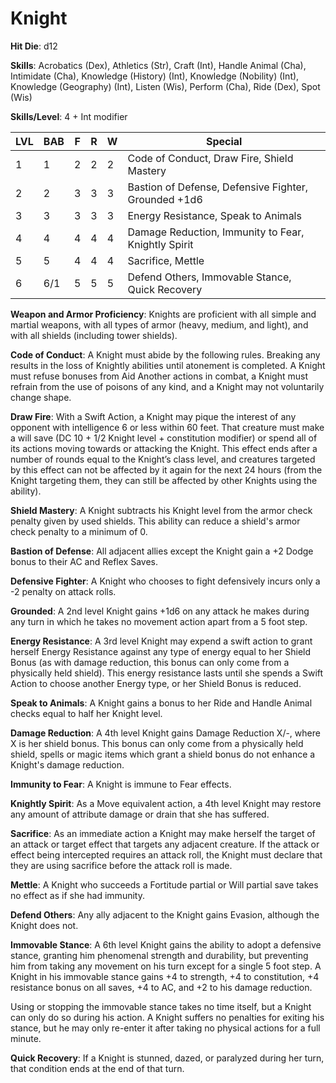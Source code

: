 # Knight

**Hit Die**: d12

**Skills**: Acrobatics (Dex), Athletics (Str), Craft (Int), Handle Animal (Cha), Intimidate (Cha), Knowledge (History) (Int), Knowledge (Nobility) (Int), Knowledge (Geography) (Int), Listen (Wis), Perform (Cha), Ride (Dex), Spot (Wis)

**Skills/Level**: 4 + Int modifier

LVL | BAB | F | R | W | Special 
--- | --- | - | - | - | ------- 
1   | 1   | 2 | 2 | 2 | Code of Conduct, Draw Fire, Shield Mastery       
2   | 2   | 3 | 3 | 3 | Bastion of Defense, Defensive Fighter, Grounded +1d6
3   | 3   | 3 | 3 | 3 | Energy Resistance, Speak to Animals
4   | 4   | 4 | 4 | 4 | Damage Reduction, Immunity to Fear, Knightly Spirit
5   | 5   | 4 | 4 | 4 | Sacrifice, Mettle
6   | 6/1 | 5 | 5 | 5 | Defend Others, Immovable Stance, Quick Recovery

**Weapon and Armor Proficiency**: Knights are proficient with all simple and martial weapons, with all types of armor (heavy, medium, and light), and with all shields (including tower shields).

**Code of Conduct**: A Knight must abide by the following rules. Breaking any results in the loss of Knightly abilities until atonement is completed. A Knight must refuse bonuses from Aid Another actions in combat, a Knight must refrain from the use of poisons of any kind, and a Knight may not voluntarily change shape.

**Draw Fire**: With a Swift Action, a Knight may pique the interest of any opponent with intelligence 6 or less within 60 feet. That creature must make a will save (DC 10 + 1/2 Knight level + constitution modifier) or spend all of its actions moving towards or attacking the Knight. This effect ends after a number of rounds equal to the Knight’s class level, and creatures targeted by this effect can not be affected by it again for the next 24 hours (from the Knight targeting them, they can still be affected by other Knights using the ability).

**Shield Mastery**: A Knight subtracts his Knight level from the armor check penalty given by used shields. This ability can reduce a shield's armor check penalty to a minimum of 0.

**Bastion of Defense**: All adjacent allies except the Knight gain a +2 Dodge bonus to their AC and Reflex Saves.

**Defensive Fighter**: A Knight who chooses to fight defensively incurs only a -2 penalty on attack rolls.

**Grounded**: A 2nd level Knight gains +1d6 on any attack he makes during any turn in which he takes no movement action apart from a 5 foot step.

**Energy Resistance**: A 3rd level Knight may expend a swift action to grant herself Energy Resistance against any type of energy equal to her Shield Bonus (as with damage reduction, this bonus can only come from a physically held shield). This energy resistance lasts until she spends a Swift Action to choose another Energy type, or her Shield Bonus is reduced.

**Speak to Animals**: A Knight gains a bonus to her Ride and Handle Animal checks equal to half her Knight level.

**Damage Reduction**: A 4th level Knight gains Damage Reduction X/-, where X is her shield bonus. This bonus can only come from a physically held shield, spells or magic items which grant a shield bonus do not enhance a Knight's damage reduction.

**Immunity to Fear**: A Knight is immune to Fear effects.

**Knightly Spirit**: As a Move equivalent action, a 4th level Knight may restore any amount of attribute damage or drain that she has suffered.

**Sacrifice**: As an immediate action a Knight may make herself the target of an attack or target effect that targets any adjacent creature. If the attack or effect being intercepted requires an attack roll, the Knight must declare that they are using sacrifice before the attack roll is made.

**Mettle**: A Knight who succeeds a Fortitude partial or Will partial save takes no effect as if she had immunity.

**Defend Others**: Any ally adjacent to the Knight gains Evasion, although the Knight does not.

**Immovable Stance**: A 6th level Knight gains the ability to adopt a defensive stance, granting him phenomenal strength and durability, but preventing him from taking any movement on his turn except for a single 5 foot step. A Knight in his immovable stance gains +4 to strength, +4 to constitution, +4 resistance bonus on all saves, +4 to AC, and +2 to his damage reduction.

Using or stopping the immovable stance takes no time itself, but a Knight can only do so during his action. A Knight suffers no penalties for exiting his stance, but he may only re-enter it after taking no physical actions for a full minute.

**Quick Recovery**: If a Knight is stunned, dazed, or paralyzed during her turn, that condition ends at the end of that turn.

